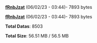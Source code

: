[**fRnbJzat**](/data/fRnbJzat.txt) (06/02/23 - 03:44)- 7893 bytes

[**fRnbJzat**](/data/fRnbJzat.txt) (06/02/23 - 03:44)- 7893 bytes

**Total Datas**: 8503

**Total Size**: 56.51 MB / 56.5 MB
